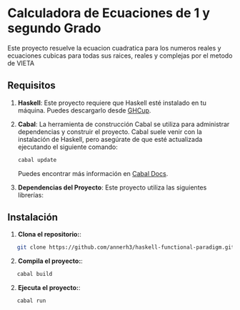 # Calculadora de Ecuaciones de 1 y segundo Grado

Este proyecto resuelve la ecuacion cuadratica para los numeros reales y ecuaciones cubicas para todas sus raices, reales y complejas por el metodo de VIETA

## Requisitos

1. **Haskell**: Este proyecto requiere que Haskell esté instalado en tu máquina. Puedes descargarlo desde [GHCup](https://www.haskell.org/ghcup/).

2. **Cabal**: La herramienta de construcción Cabal se utiliza para administrar dependencias y construir el proyecto. Cabal suele venir con la instalación de Haskell, pero asegúrate de que esté actualizada ejecutando el siguiente comando:
      ```bash
      cabal update
      ```
   Puedes encontrar más información en [Cabal Docs](https://cabal.readthedocs.io/en/stable/getting-started.html#installing-cabal).

3. **Dependencias del Proyecto**: Este proyecto utiliza las siguientes librerías:

   


## Instalación


1. **Clona el repositorio:**: 

```bash
   git clone https://github.com/annerh3/haskell-functional-paradigm.git
```
2. **Compila el proyecto:**:  

```bash
   cabal build
```

2. **Ejecuta el proyecto:**:  

```bash
   cabal run
```
